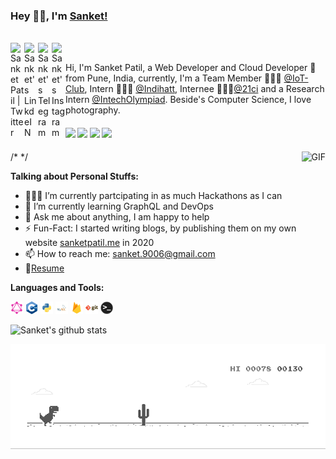 ### Hey 👋🏽, I'm [Sanket!](https://www.sanketpatil.me) 

<br/>


<a href="https://twitter.com/SanketP12344827">
  <img align="left" alt="Sanket Patil | Twitter" width="22px" src="https://cdn.jsdelivr.net/npm/simple-icons@v3/icons/twitter.svg" />
</a>
<a href="https://www.linkedin.com/in/sanket-patil-b4134362/">
  <img align="left" alt="Sanket's LinkdeIN" width="22px" src="https://cdn.jsdelivr.net/npm/simple-icons@v3/icons/linkedin.svg" />
</a>
<a href="https://t.me/Patil_Sanket">
  <img align="left" alt="Sanket's Telegram" width="22px" src="https://cdn.jsdelivr.net/npm/simple-icons@v3/icons/telegram.svg" />
</a>
<a href="https://www.instagram.com/____sanket____patil____/">
  <img align="left" alt="Sanket's Instagram" width="22px" src="https://cdn.jsdelivr.net/npm/simple-icons@v3/icons/instagram.svg" />
</a>


<br />

Hi, I'm Sanket Patil, a Web Developer and Cloud Developer 🚀 from Pune, India, currently, I'm a  Team Member 🙍🏽‍♂️ [@IoT-Club](https://jscoeiotclub.in/), Intern 👨🏽‍💻 [@Indihatt](https://indihatt.com/), Internee 👨🏽‍💼[@21ci](http://www.21ci.com/index.html) and a  Research Intern [@IntechOlympiad](https://portal.coepvlab.ac.in/InTechOlympiad/). Beside's Computer Science, I love photography.

####      ![](https://img.shields.io/badge/Web%20Development-%3C%2F%3E-blueviolet) ![](https://img.shields.io/badge/Google%20Cloud-%3C%2F%3E-yellow) ![](https://img.shields.io/badge/Python-%7C-0%2C%2022%2C%20100) ![](https://img.shields.io/badge/C++-%7C-yellowgreen) 
 /* <img align="right" alt="GIF" src="https://media.giphy.com/media/836HiJc7pgzy8iNXCn/giphy.gif" />*/
  
**Talking about Personal Stuffs:**

- 👨🏽‍💻 I’m currently partcipating in as much Hackathons as I can
- 🌱 I’m currently learning GraphQL and DevOps
- 💬 Ask me about anything, I am happy to help
- ⚡️ Fun-Fact: I started writing blogs, by publishing them on my own website [sanketpatil.me](https://www.sanketpatil.me/) in 2020
- 📫 How to reach me: sanket.9006@gmail.com
- 📝[Resume](https://www.sanketpatil.me/wp-content/uploads/2020/07/Sanket-Patil-_-Rsesume.pdf)

**Languages and Tools:**  

<code><img height="20" src="https://raw.githubusercontent.com/github/explore/5c058a388828bb5fde0bcafd4bc867b5bb3f26f3/topics/graphql/graphql.png"></code>
<code><img height="20" src="https://raw.githubusercontent.com/github/explore/80688e429a7d4ef2fca1e82350fe8e3517d3494d/topics/cpp/cpp.png"></code>
<code><img height="20" src="https://raw.githubusercontent.com/github/explore/80688e429a7d4ef2fca1e82350fe8e3517d3494d/topics/python/python.png"></code>
<code><img height="20" src="https://raw.githubusercontent.com/github/explore/80688e429a7d4ef2fca1e82350fe8e3517d3494d/topics/mysql/mysql.png"></code>
<code><img height="20" src="https://raw.githubusercontent.com/github/explore/80688e429a7d4ef2fca1e82350fe8e3517d3494d/topics/firebase/firebase.png"></code>
<code><img height="20" src="https://raw.githubusercontent.com/github/explore/80688e429a7d4ef2fca1e82350fe8e3517d3494d/topics/git/git.png"></code>
<code><img height="20" src="https://raw.githubusercontent.com/github/explore/80688e429a7d4ef2fca1e82350fe8e3517d3494d/topics/terminal/terminal.png"></code>

![Sanket's github stats](https://github-readme-stats.vercel.app/api?username=sanket9006&show_icons=true&theme=radical)

![Dino](https://raw.githubusercontent.com/sanket9006/sanket9006/master/dino.gif)






